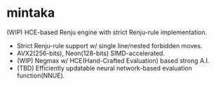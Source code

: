 # mintaka
(WIP) HCE-based Renju engine with strict Renju-rule implementation.

* Strict Renju-rule support w/ single line/nested forbidden moves.
* AVX2(256-bits), Neon(128-bits) SIMD-accelerated.
* (WIP) Negmax w/ HCE(Hand-Crafted Evaluation) based strong A.I.
* (TBD) Efficiently updatable neural network-based evaluation function(NNUE).
